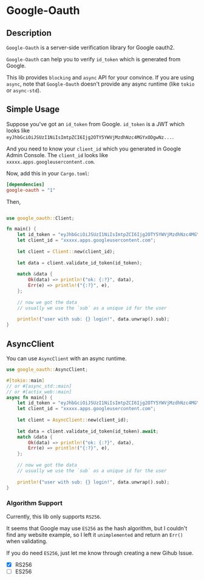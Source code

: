 # Google-Oauth

## Description
`Google-Oauth` is a server-side verification library for Google oauth2.

`Google-Oauth` can help you to verify `id_token` which is generated from Google.

This lib provides `blocking` and `async` API for your convince. If you are using `async`, note that 
`Google-Oauth` doesn't provide any async runtime (like `tokio` or `async-std`).

## Simple Usage

Suppose you've got an `id_token` from Google. `id_token` is a JWT which looks like `eyJhbGciOiJSUzI1NiIsImtpZCI6Ijg2OTY5YWVjMzdhNzc4MGYxODgwNz...`.

And you need to know your `client_id` which you generated in Google Admin Console. The `client_id` looks like `xxxxx.apps.googleusercontent.com`.

Now, add this in your `Cargo.toml`:

```toml
[dependencies]
google-oauth = "1"
```

Then,
```rust

use google_oauth::Client;

fn main() {
    let id_token = "eyJhbGciOiJSUzI1NiIsImtpZCI6Ijg2OTY5YWVjMzdhNzc4MGYxODgwNz..."; // this is the token we are going to verify
    let client_id = "xxxxx.apps.googleusercontent.com";
    
    let client = Client::new(client_id);
    
    let data = client.validate_id_token(id_token);
    
    match &data {
        Ok(data) => println!("ok: {:?}", data),
        Err(e) => println!("{:?}", e),
    };
    
    // now we got the data
    // usually we use the `sub` as a unique id for the user
    
    println!("user with sub: {} login!", data.unwrap().sub);
}
```

## AsyncClient
You can use `AsyncClient` with an async runtime.

```rust
use google_oauth::AsyncClient;

#[tokio::main]
// or #[async_std::main]
// or #[actix_web::main]
async fn main() {
    let id_token = "eyJhbGciOiJSUzI1NiIsImtpZCI6Ijg2OTY5YWVjMzdhNzc4MGYxODgwNz..."; // this is the token we are going to verify
    let client_id = "xxxxx.apps.googleusercontent.com";
    
    let client = AsyncClient::new(client_id);
    
    let data = client.validate_id_token(id_token).await;
    match &data {
        Ok(data) => println!("ok: {:?}", data),
        Err(e) => println!("{:?}", e),
    };
    
    // now we got the data
    // usually we use the `sub` as a unique id for the user
    
    println!("user with sub: {} login!", data.unwrap().sub);
}
```

### Algorithm Support
Currently, this lib only supports `RS256`.

It seems that Google may use `ES256` as the hash algorithm, but I couldn't find any website example, so I left it `unimplemented` and return an `Err()` when validating.

If you do need `ES256`, just let me know through creating a new Gihub Issue.

- [x] RS256
- [ ] ES256
